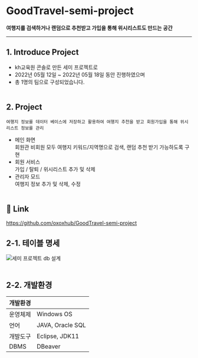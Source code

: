 # GoodTravel-semi-project
__여행지를 검색하거나 랜덤으로 추천받고 가입을 통해 위시리스트도 만드는 공간__
* * *   

## 1. Introduce Project
- kh교육원 콘솔로 만든 세미 프로젝트로
- 2022년 05월 12일 ~ 2022년 05월 18일 동안 진행하였으며 
- 총 1명의 팀으로 구성되었습니다.
<br><br/>

## 2. Project
~~~
여행지 정보를 데이터 베이스에 저장하고 활용하여 여행지 추천을 받고 회원가입을 통해 위시리스트 정보를 관리
~~~
 
- 메인 화면   
회원관 비회원 모두 여행지 키워드/지역명으로 검색, 랜덤 추천 받기 가능하도록 구현
- 회원 서비스   
가입 / 탈퇴 / 위시리스트 추가 및 삭제
- 관리자 모드   
여행지 정보 추가 및 삭제, 수정
<br><br/>

## 🔗 Link
https://github.com/oxoxhub/GoodTravel-semi-project

## 2-1. 테이블 명세
![세미 프로젝트 db 설계](https://user-images.githubusercontent.com/97341594/195096025-95555614-c5ca-4045-9df1-aa7df440c121.JPG)
<br><br/>

## 2-2. 개발환경

| 개발환경 |  |
| ------ | ------ |
| 운영체제 | Windows OS |
| 언어 | JAVA, Oracle SQL|
| 개발도구 | Eclipse, JDK11 |
| DBMS | DBeaver |
